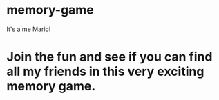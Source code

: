 # memory-game
It's a me Mario! 
# Join the fun and see if you can find all my friends in this very exciting memory game. 

